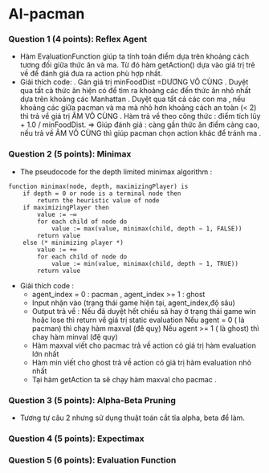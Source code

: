 # AI-pacman

### Question 1 (4 points): Reflex Agent

- Hàm EvaluationFunction giúp ta tính toán điểm dựa trên khoảng cách tương đối giữa thức ăn và ma. Từ đó hàm getAction() dựa vào giá trị trẻ về để đánh giá đưa ra action phù hợp nhất.
- Giải thích code:
  . Gán giá trị minFoodDist =DƯƠNG VÔ CÙNG
  . Duyệt qua tất cả thức ăn hiện có để tìm ra khoảng các đến thức ăn nhỏ nhất dựa trên khoảng các Manhattan
  . Duyệt qua tất cả các con ma , nếu khoảng các giữa pacman và ma mà nhỏ hơn khoảng cách an toàn (< 2) thì trả về giá trị ÂM VÔ CÙNG
  . Hàm trả về theo công thức : điểm tích lũy + 1.0 / minFoodDist.
  => Giúp đánh giá : càng gần thức ăn điểm càng cao, nếu trả về ÂM VÔ CÙNG thì giúp pacman chọn action khác để tránh ma .

### Question 2 (5 points): Minimax

- The pseudocode for the depth limited minimax algorithm :

```
function minimax(node, depth, maximizingPlayer) is
    if depth = 0 or node is a terminal node then
        return the heuristic value of node
    if maximizingPlayer then
        value := −∞
        for each child of node do
            value := max(value, minimax(child, depth − 1, FALSE))
        return value
    else (* minimizing player *)
        value := +∞
        for each child of node do
            value := min(value, minimax(child, depth − 1, TRUE))
        return value
```

- Giải thích code :
  - agent_index = 0 : pacman , agent_index >= 1 : ghost
  - Input nhận vào (trạng thái game hiện tại, agent_index,độ sâu)
  - Output trả về :
    Nếu đã duyệt hết chiều sâ hay ở trạng thái game win hoặc lose thì return về giá trị static evaluation
    Nếu agent = 0 ( là pacman) thì chạy hàm maxval (đê quỵ)
    Nếu agent >= 1 ( là ghost) thì chay hàm minval (đệ quy)
  - Hàm maxval viết cho pacmac trả về action có giá trị hàm evaluation lớn nhất
  - Hàm min viết cho ghost trả về action có giá trị hàm evaluation nhỏ nhất
  - Tại hàm getAction ta sẽ chạy hàm maxval cho pacmac .

### Question 3 (5 points): Alpha-Beta Pruning

- Tương tự câu 2 nhưng sử dụng thuật toán cắt tỉa alpha, beta để làm.

### Question 4 (5 points): Expectimax

### Question 5 (6 points): Evaluation Function
